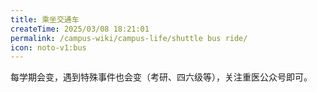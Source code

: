```yaml
---
title: 乘坐交通车
createTime: 2025/03/08 18:21:01
permalink: /campus-wiki/campus-life/shuttle bus ride/
icon: noto-v1:bus
---
```


<LinkCard icon = "https://s10.aconvert.com/convert/p3r68-cdx67/anbu3-n1q8z.svg" title="重庆医科大学2025年放寒假前及春季交通车安排" href="https://mp.weixin.qq.com/s?__biz=MzAwMTY5OTAxOA==&mid=2650556302&idx=2&sn=12cbe2f25dec8feb3ca22ad4baeeb4ff&chksm=8329cb79ab6c6c384d7af8a30d9b57f07431a661345784df1b86f01302fa0ca03a4048c29ed9&mpshare=1&scene=1&srcid=0308pbspGrD7a5jhtGJJEBIW&sharer_shareinfo=7d7663c902e89ccac05206bb0e5cd56e&sharer_shareinfo_first=7d7663c902e89ccac05206bb0e5cd56e#rd"/>

每学期会变，遇到特殊事件也会变（考研、四六级等），关注重医公众号即可。
